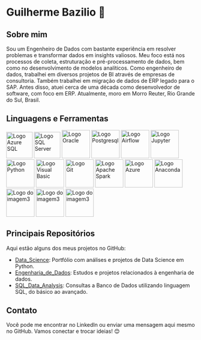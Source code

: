 # Guilherme Bazilio 👋

## Sobre mim
Sou um Engenheiro de Dados com bastante experiência em resolver problemas e transformar dados em insights valiosos. Meu foco está nos processos de coleta, estruturação e pré-processamento de dados, bem como no desenvolvimento de modelos analíticos. Como engenheiro de dados, trabalhei em diversos projetos de BI através de empresas de consultoria. Também trabalhei em migração de dados de ERP legado para o SAP. Antes disso, atuei cerca de uma década como desenvolvedor de software, com foco em ERP. Atualmente, moro em Morro Reuter, Rio Grande do Sul, Brasil.

## Linguagens e Ferramentas
<div class="imagens-container">
    <img src="https://cdn.jsdelivr.net/gh/devicons/devicon@latest/icons/azuresqldatabase/azuresqldatabase-original.svg" width="70" alt="Logo Azure SQL">
    <img src="https://cdn.jsdelivr.net/gh/devicons/devicon@latest/icons/microsoftsqlserver/microsoftsqlserver-original-wordmark.svg"  width="70" alt="Logo SQL Server">
    <img src="https://cdn.jsdelivr.net/gh/devicons/devicon@latest/icons/oracle/oracle-original.svg" width="75" alt="Logo Oracle">
    <img src="https://cdn.jsdelivr.net/gh/devicons/devicon@latest/icons/postgresql/postgresql-original.svg" width="75" alt="Logo Postgresql">
    <img src="https://cdn.jsdelivr.net/gh/devicons/devicon@latest/icons/apacheairflow/apacheairflow-original-wordmark.svg" width="75" alt="Logo Airflow">
    <img src="https://cdn.jsdelivr.net/gh/devicons/devicon@latest/icons/jupyter/jupyter-original-wordmark.svg" width="75" alt="Logo Jupyter">
    <img src="https://cdn.jsdelivr.net/gh/devicons/devicon@latest/icons/python/python-original-wordmark.svg" width="75" alt="Logo Python">
    <img src="https://cdn.jsdelivr.net/gh/devicons/devicon@latest/icons/visualbasic/visualbasic-original.svg" width="75" alt="Logo Visual Basic">
    <img src="https://cdn.jsdelivr.net/gh/devicons/devicon@latest/icons/git/git-original-wordmark.svg" width="75" alt="Logo Git">
    <img src="https://cdn.jsdelivr.net/gh/devicons/devicon@latest/icons/apachespark/apachespark-original-wordmark.svg" width="75" alt="Logo Apache Spark">
    <img src="https://cdn.jsdelivr.net/gh/devicons/devicon@latest/icons/azure/azure-original-wordmark.svg" width="75" alt="Logo Azure">
    <img src="https://cdn.jsdelivr.net/gh/devicons/devicon@latest/icons/anaconda/anaconda-original-wordmark.svg" width="75" alt="Logo Anaconda">
    <img src="https://github.com/user-attachments/assets/66bb0929-3cc7-4720-af58-d09925c3b85f" width="75" alt="Logo do imagem3">
    <img src="url_da_imagem2" width="75" alt="Logo do imagem3">
    <img src="url_da_imagem2" width="75" alt="Logo do imagem3">
    
</div>

## Principais Repositórios
Aqui estão alguns dos meus projetos no GitHub:

- [Data_Science](https://github.com/GuilhermeBazilio/): Portfólio com análises e projetos de Data Science em Python.
- [Engenharia_de_Dados](https://github.com/GuilhermeBazilio/): Estudos e projetos relacionados à engenharia de dados.
- [SQL_Data_Analysis](https://github.com/GuilhermeBazilio/): Consultas a Banco de Dados utilizando linguagem SQL, do básico ao avançado.

## Contato
Você pode me encontrar no LinkedIn ou enviar uma mensagem aqui mesmo no GitHub. Vamos conectar e trocar ideias! 😊

